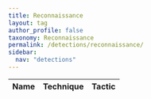 ```yaml
---
title: Reconnaissance
layout: tag
author_profile: false
taxonomy: Reconnaissance
permalink: /detections/reconnaissance/
sidebar:
  nav: "detections"
---
```


| Name    |   Technique |     Tactic   |
| ----------- | ----------- |--------------|